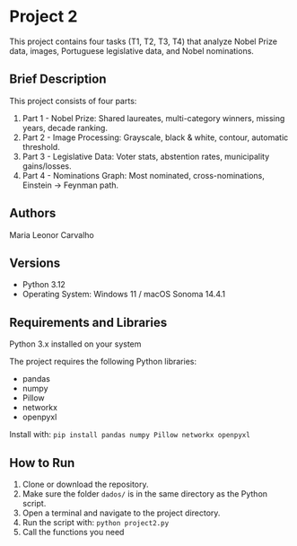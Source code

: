 # Project 2
This project contains four tasks (T1, T2, T3, T4) that analyze Nobel Prize data, images, Portuguese legislative data, and Nobel nominations.

## Brief Description
This project consists of four parts:
1. Part 1 - Nobel Prize: Shared laureates, multi-category winners, missing years, decade ranking.
2. Part 2 - Image Processing: Grayscale, black & white, contour, automatic threshold.
3. Part 3 - Legislative Data: Voter stats, abstention rates, municipality gains/losses.
4. Part 4 - Nominations Graph: Most nominated, cross-nominations, Einstein → Feynman path.

## Authors
Maria Leonor Carvalho

## Versions
- Python 3.12
- Operating System: Windows 11 / macOS Sonoma 14.4.1

## Requirements and Libraries
Python 3.x installed on your system

The project requires the following Python libraries:
- pandas
- numpy
- Pillow
- networkx
- openpyxl
  
Install with: ```pip install pandas numpy Pillow networkx openpyxl```

## How to Run
1. Clone or download the repository.
2. Make sure the folder `dados/` is in the same directory as the Python script.
3. Open a terminal and navigate to the project directory.
3. Run the script with: ```python project2.py```
4. Call the functions you need
